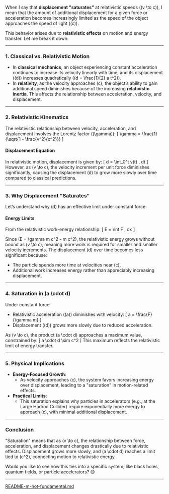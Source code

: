 When I say that **displacement "saturates"** at relativistic speeds (\(v \to c\)), I mean that the amount of additional displacement for a given force or acceleration becomes increasingly limited as the speed of the object approaches the speed of light (\(c\)).

This behavior arises due to **relativistic effects** on motion and energy transfer. Let me break it down:

---

### **1. Classical vs. Relativistic Motion**
- In **classical mechanics**, an object experiencing constant acceleration continues to increase its velocity linearly with time, and its displacement (\(d\)) increases quadratically (\(d = \frac{1}{2} a t^2\)).
- In **relativity**, as the velocity approaches \(c\), the object’s ability to gain additional speed diminishes because of the increasing **relativistic inertia**. This affects the relationship between acceleration, velocity, and displacement.

---

### **2. Relativistic Kinematics**
The relativistic relationship between velocity, acceleration, and displacement involves the Lorentz factor (\(\gamma\)):
\[
\gamma = \frac{1}{\sqrt{1 - \frac{v^2}{c^2}}}
\]

#### Displacement Equation
In relativistic motion, displacement is given by:
\[
d = \int_0^t v(t) \, dt
\]
However, as \(v \to c\), the velocity increment per unit force diminishes significantly, causing the displacement \(d\) to grow more slowly over time compared to classical predictions.

---

### **3. Why Displacement "Saturates"**
Let’s understand why \(d\) has an effective limit under constant force:

#### Energy Limits
From the relativistic work-energy relationship:
\[
E = \int F \, dx
\]

Since \(E = \gamma m c^2 - m c^2\), the relativistic energy grows without bound as \(v \to c\), meaning more work is required for smaller and smaller velocity increments. The displacement \(d\) over time becomes less significant because:
- The particle spends more time at velocities near \(c\),
- Additional work increases energy rather than appreciably increasing displacement.

---

### **4. Saturation in \(a \cdot d\)**
Under constant force:
- Relativistic acceleration (\(a\)) diminishes with velocity:
  \[
  a = \frac{F}{\gamma m}
  \]
- Displacement (\(d\)) grows more slowly due to reduced acceleration.

As \(v \to c\), the product \(a \cdot d\) approaches a maximum value, constrained by:
\[
a \cdot d \sim c^2
\]
This maximum reflects the relativistic limit of energy transfer.

---

### **5. Physical Implications**
- **Energy-Focused Growth**:
  - As velocity approaches \(c\), the system favors increasing energy over displacement, leading to a "saturation" in motion-related effects.
- **Practical Limits**:
  - This saturation explains why particles in accelerators (e.g., at the Large Hadron Collider) require exponentially more energy to approach \(c\), with minimal additional displacement.

---

### **Conclusion**
"Saturation" means that as \(v \to c\), the relationship between force, acceleration, and displacement changes drastically due to relativistic effects. Displacement grows more slowly, and \(a \cdot d\) reaches a limit tied to \(c^2\), connecting motion to relativistic energy.

Would you like to see how this ties into a specific system, like black holes, quantum fields, or particle accelerators? 😊



---

[README-m-not-fundamental.md](https://t2m.io/myZ2Y7s)
